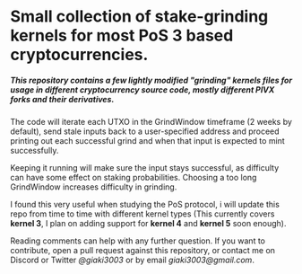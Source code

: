 # Small collection of stake-grinding kernels for most PoS 3 based cryptocurrencies.

##### This repository contains a few lightly modified "grinding" kernels files for usage in different cryptocurrency source code, mostly different PIVX forks and their derivatives. 

The code will iterate each UTXO in the GrindWindow timeframe (2 weeks by default), send stale inputs back to a user-specified address and proceed printing out each successful grind and when that input is expected to mint successfully.

Keeping it running will make sure the input stays successful, as difficulty can have some effect on staking probabilities. Choosing a too long GrindWindow increases difficulty in grinding.

I found this very useful when studying the PoS protocol, i will update this repo from time to time with different kernel types (This currently covers **kernel 3**, I plan on adding support for **kernel 4** and **kernel 5** soon enough).

Reading comments can help with any further question. If you want to contribute, open a pull request against this repository, or contact me on Discord or Twitter _@giaki3003_ or by email _giaki3003@gmail.com_.